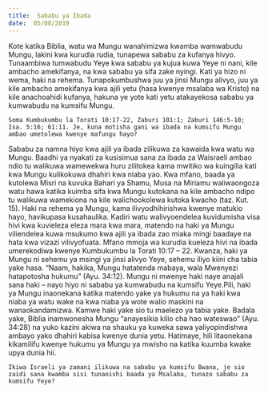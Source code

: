 ```yaml
---
title:  Sababu ya Ibada
date:  05/08/2019
---
```


Kote katika Biblia, watu wa Mungu wanahimizwa kwamba wamwabudu Mungu, lakini kwa kurudia rudia, tunapewa sababu za kufanya hivyo. Tunaambiwa tumwabudu Yeye kwa sababu ya kujua kuwa Yeye ni nani, kile ambacho amekifanya, na kwa sababu ya sifa zake nyingi. Kati ya hizo ni wema, haki na rehema. Tunapokumbushwa juu ya jinsi Mungu alivyo, juu ya kile ambacho amekifanya kwa ajili yetu (hasa kwenye msalaba wa Kristo) na kile anachoahidi kufanya, hakuna ye yote kati yetu atakayekosa sababu ya kumwabudu na kumsifu Mungu.

`Soma Kumbukumbu la Torati 10:17-22, Zaburi 101:1; Zaburi 146:5-10; Isa. 5:16; 61:11. Je, kuna motisha gani wa ibada na kumsifu Mungu ambao umetolewa kwenye mafungu hayo?`

Sababu za namna hiyo kwa ajili ya ibada zilikuwa za kawaida kwa watu wa Mungu. Baadhi ya nyakati za kusisimua sana za ibada za Waisraeli ambao ndio tu walikuwa wamewekwa huru zilitokea kama mwitiko wa kuingilia kati kwa Mungu kulikokuwa dhahiri kwa niaba yao. Kwa mfano, baada ya kutolewa Misri na kuvuka Bahari ya Shamu, Musa na Miriamu waliwaongoza watu hawa katika kuimba sifa kwa Mungu kutokana na kile ambacho ndipo tu walikuwa wamekiona na kile walichookolewa kutoka kwacho (taz. Kut. 15). Haki na rehema ya Mungu, kama ilivyodhihirishwa kwenye matukio hayo, havikupasa kusahaulika. Kadiri watu walivyoendelea kuvidumisha visa hivi kwa kuvieleza eleza mara kwa mara, matendo na haki ya Mungu viliendelea kuwa msukumo kwa ajili ya ibada zao miaka mingi baadaye na hata kwa vizazi vilivyofuata. Mfano mmoja wa kurudia kueleza hivi na ibada umerekodiwa kwenye Kumbukumbu la Torati 10:17 – 22. Kwanza, haki ya Mungu ni sehemu ya msingi ya jinsi alivyo Yeye, sehemu iliyo kiini cha tabia yake hasa. “Naam, hakika, Mungu hatatenda mabaya, wala Mwenyezi hatapotosha hukumu” (Ayu. 34:12). Mungu ni mwenye haki naye anajali sana haki – nayo hiyo ni sababu ya kumwabudu na kumsifu Yeye.Pili, haki ya Mungu inaonekana katika matendo yake ya hukumu na ya haki kwa niaba ya watu wake na kwa niaba ya wote walio maskini na wanaokandamizwa. Kamwe haki yake sio tu maelezo ya tabia yake. Badala yake, Biblia inamwonesha Mungu “anayesikia kilio cha hao wateswao” (Ayu. 34:28) na yuko kazini akiwa na shauku ya kuweka sawa yaliyopindishwa ambayo yako dhahiri kabisa kwenye dunia yetu. Hatimaye, hili litaonekana kikamilifu kwenye hukumu ya Mungu ya mwisho na katika kuumba kwake upya dunia hii.

`Ikiwa Israeli ya zamani ilikuwa na sababu ya kumsifu Bwana, je sio zaidi sana kwamba sisi tunaoishi baada ya Msalaba, tunazo sababu za kumsifu Yeye?`